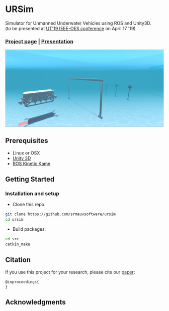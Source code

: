 <!-- <img src='docs/assets/unity_scene.png' align="right" width=200> -->
# URSim
Simulator for Unmanned Underwater Vehicles using ROS and Unity3D.
<br>
(to be presented at [UT'19 IEEE-OES conference](http://ut19.tori.org.tw/webpage/index.aspx) on April 17 '19)

### [Project page](https://srmauvsoftware.github.io/URSim/) |   [Presentation](https://docs.google.com/presentation/d/1ChLeVlUOYZ9LOEp-kk0C3HupoHN2Ctm8oyvjrr45BvY/edit?usp=sharing)

<img src="docs/assets/unity_scene.png" width="1000px"/>

## Prerequisites
- Linux or OSX
- [Unity 3D](https://unity.com/)
- [ROS Kinetic Kame](http://wiki.ros.org/kinetic#Installation)

## Getting Started
### Installation and setup
- Clone this repo:
```bash
git clone https://github.com/srmauvsoftware/ursim
cd ursim
```

- Build packages:
```bash
cd src
catkin_make
```

## Citation
If you use this project for your research, please cite our [paper](https://srmauvsoftware.github.io/URSim/):

```
@inproceedings{
}

```


## Acknowledgments
